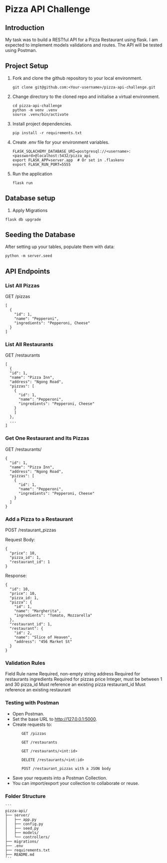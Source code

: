 # Pizza API Challenge
## Introduction

My task was to build a RESTful API for a Pizza Restaurant using flask. I am expected to implement models validations and routes. The API will be tested using Postman. 

## Project Setup
1. Fork and clone the github repository to your local environment.
    ```
    git clone git@github.com:<Your-username>/pizza-api-challenge.git
    ```
2. Change directory to the cloned repo and initialise a virtual environment.
    ```
    cd pizza-api-challenge
    python -m venv .venv
    source .venv/bin/activate
    ```
3. Install project dependencies.
    ```
    pip install -r requirements.txt
    ``` 
4. Create .env file for your environment variables.
    ```
    FLASK_SQLACHEMY_DATABASE_URI=postgresql://<username>:<password>@localhost:5432/pizza_api
    export FLASK_APP=server.app  # Or set in .flaskenv
    export FLASK_RUN_PORT=5555

    ```
5. Run the application
    ```
    flask run
    ```
## Database setup
1. Apply Migrations
```
flask db upgrade
```
## Seeding the Database

After setting up your tables, populate them with data:
```
python -m server.seed
```
## API Endpoints
### List All Pizzas

GET /pizzas
```
[
  {
    "id": 1,
    "name": "Pepperoni",
    "ingredients": "Pepperoni, Cheese"
  }
]
```
### List All Restaurants

GET /restaurants
```
[
  {
  "id": 1,
  "name": "Pizza Inn",
  "address": "Ngong Road",
  "pizzas": [
    {
      "id": 1,
      "name": "Pepperoni",
      "ingredients": "Pepperoni, Cheese"
    }
    ]
  },
  ...
]
```
### Get One Restaurant and Its Pizzas

GET /restaurants/<id>
```
{
  "id": 1,
  "name": "Pizza Inn",
  "address": "Ngong Road",
  "pizzas": [
    {
      "id": 1,
      "name": "Pepperoni",
      "ingredients": "Pepperoni, Cheese"
    }
  ]
}
```
### Add a Pizza to a Restaurant

POST /restaurant_pizzas

Request Body:
```
{
  "price": 10,
  "pizza_id": 1,
  "restaurant_id": 1
}
```
Response:
```
{
  "id": 10,
  "price": 10,
  "pizza_id: 1,
  "pizza": {
    "id": 1,
    "name": "Margherita",
    "ingredients": "Tomato, Mozzarella"
  },
  "restaurant_id": 1,
  "restaurant": {
    "id": 2,
    "name": "Slice of Heaven",
    "address": "456 Market St"
  }
}
```
### Validation Rules
Field	    Rule
name	    Required, non-empty string
address	    Required for restaurants
ingredients	Required for pizzas
price	    Integer, must be between 1 and 30
pizza_id	Must reference an existing pizza
restaurant_id	Must reference an existing restaurant
### Testing with Postman

- Open Postman.
- Set the base URL to http://127.0.0.1:5000.
- Create requests to:
    ```
        GET /pizzas

        GET /restaurants

        GET /restaurants/<int:id>

        DELETE /restaurants/<int:id>

        POST /restaurant_pizzas with a JSON body
    ```
- Save your requests into a Postman Collection.
- You can import/export your collection to collaborate or reuse.

### Folder Structure
    ```
    pizza-api/
    ├── server/
    │   ├── app.py
    │   ├── config.py
    │   ├── seed.py
    │   ├── models/
    │   └── controllers/
    ├── migrations/
    ├── .env
    ├── requirements.txt
    ├── README.md
    ```

